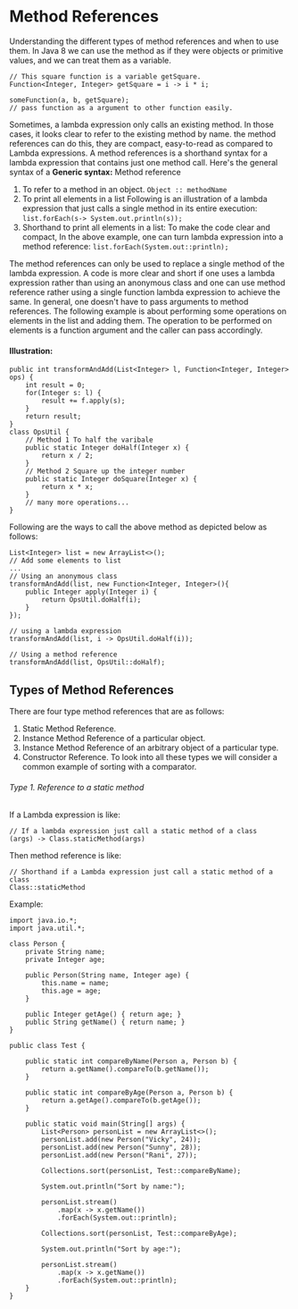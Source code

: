 # Method References
Understanding the different types of method references and when to use them.
In Java 8 we can use the method as if they were objects or primitive values, and we can treat them as a variable.
```
// This square function is a variable getSquare.
Function<Integer, Integer> getSquare = i -> i * i;

someFunction(a, b, getSquare);
// pass function as a argument to other function easily.
```
Sometimes, a lambda expression only calls an existing method. In those cases, it looks clear to refer to the existing method by name. the method references can do this, they are compact, easy-to-read as compared to Lambda expressions. A method references is a shorthand syntax for a lambda expression that contains just one method call. Here's the general syntax of a
**Generic syntax:** Method reference
1. To refer to a method in an object.
   `Object :: methodName`
2. To print all elements in a list
   Following is an illustration of a lambda expression that just calls a single method in its entire execution:
   `list.forEach(s-> System.out.println(s));`
3. Shorthand to print all elements in a list: To make the code clear and compact, In the above example, one can turn lambda expression into a method reference:
   `list.forEach(System.out::println);`

The method references can only be used to replace a single method of the lambda expression. A code is more clear and short if one uses a lambda expression rather than using an anonymous class and one can use method reference rather using a single function lambda expression to achieve the same. In general, one doesn't have to pass arguments to method references.
The following example is about performing some operations on elements in the list and adding them. The operation to be performed on elements is a function argument and the caller can pass accordingly.

#### Illustration:
```
public int transformAndAdd(List<Integer> l, Function<Integer, Integer> ops) {
	int result = 0;
	for(Integer s: l) {
		result += f.apply(s);
	}
	return result;
} 
class OpsUtil {
	// Method 1 To half the varibale
	public static Integer doHalf(Integer x) {
		return x / 2;
	}
	// Method 2 Square up the integer number
	public static Integer doSquare(Integer x) {
		return x * x;
	}
	// many more operations...
}
```
Following are the ways to call the above method as depicted below as follows:
```
List<Integer> list = new ArrayList<>();
// Add some elements to list
...
// Using an anonymous class
transformAndAdd(list, new Function<Integer, Integer>(){
	public Integer apply(Integer i) {
		return OpsUtil.doHalf(i);
	}
});

// using a lambda expression
transformAndAdd(list, i -> OpsUtil.doHalf(i));

// Using a method reference
transformAndAdd(list, OpsUtil::doHalf);
```

## Types of Method References
There are four type method references that are as follows:
1. Static Method Reference.
2. Instance Method Reference of a particular object.
3. Instance Method Reference of an arbitrary object of a particular type.
4. Constructor Reference.
   To look into all these types we will consider a common example of sorting with a comparator.
###### Type 1. Reference to a static method
If a Lambda expression is like:
```
// If a lambda expression just call a static method of a class
(args) -> Class.staticMethod(args)
```
Then method reference is like:
```
// Shorthand if a Lambda expression just call a static method of a class
Class::staticMethod
```
Example:
```
import java.io.*;
import java.util.*;

class Person {
	private String name;
	private Integer age;

	public Person(String name, Integer age) {
		this.name = name;
		this.age = age;
	}

	public Integer getAge() { return age; }
	public String getName() { return name; }
}

public class Test {

	public static int compareByName(Person a, Person b) {
		return a.getName().compareTo(b.getName());
	}

	public static int compareByAge(Person a, Person b) {
		return a.getAge().compareTo(b.getAge());
	}

	public static void main(String[] args) {
		List<Person> personList = new ArrayList<>();
		personList.add(new Person("Vicky", 24));
		personList.add(new Person("Sunny", 28));
		personList.add(new Person("Rani", 27));
		
		Collections.sort(personList, Test::compareByName);
		
		System.out.println("Sort by name:");
		
		personList.stream()
			.map(x -> x.getName())
			.forEach(System.out::println);
		
		Collections.sort(personList, Test::compareByAge);
		
		System.out.println("Sort by age:");
		
		personList.stream()
			.map(x -> x.getName())
			.forEach(System.out::println);
	}
}
```